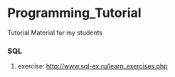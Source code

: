 # Programming_Tutorial
Tutorial Material for my students

### SQL
1. exercise: http://www.sql-ex.ru/learn_exercises.php

